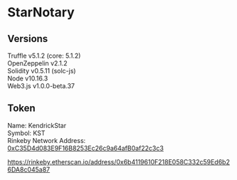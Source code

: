 # StarNotary

## Versions

Truffle v5.1.2 (core: 5.1.2)<br>
OpenZeppelin v2.1.2<br>
Solidity v0.5.11 (solc-js)<br>
Node v10.16.3<br>
Web3.js v1.0.0-beta.37<br>

## Token
Name: KendrickStar<br>
Symbol: KST<br>
Rinkeby Network Address: [0xC35D4d083E9F16B8253Ec26c9a64afB0af22c3c3](https://rinkeby.etherscan.io/token/0xC35D4d083E9F16B8253Ec26c9a64afB0af22c3c3)

https://rinkeby.etherscan.io/address/0x6b4119610F218E058C332c59Ed6b26DA8c045a87
